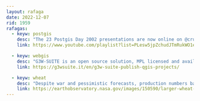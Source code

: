 ```yaml
---
layout: rafaga
date: 2022-12-07
rid: 1959
rafagas:
  - keyw: postgis
    desc: "The 23 Postgis Day 2002 presentations are now online on @crunchydata's YouTube channel"
    link: https://www.youtube.com/playlist?list=PLesw5jpZchudJTmRukWO1eP5-6zPpIm5x

  - keyw: webgis
    desc: "G3W-SUITE is an open source solution, MPL licensed and available on GitHub, to easily publish Qgis projects as WebGIS services"
    link: https://g3wsuite.it/en/g3w-suite-publish-qgis-projects/

  - keyw: wheat
    desc: "Despite war and pessimistic forecasts, production numbers based on satellite images for Ukraine's 2022 winter wheat crop show farmers have had a good campaign"
    link: https://earthobservatory.nasa.gov/images/150590/larger-wheat-harvest-in-ukraine-than-expected
---
```

